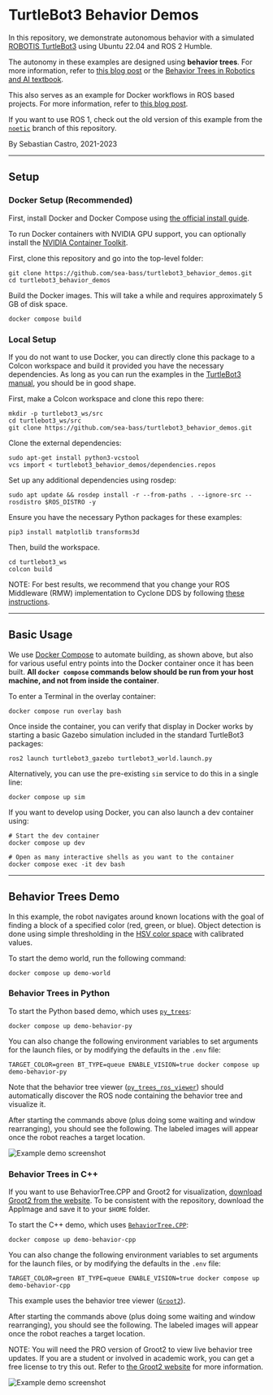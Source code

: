 # TurtleBot3 Behavior Demos
In this repository, we demonstrate autonomous behavior with a simulated [ROBOTIS TurtleBot3](https://emanual.robotis.com/docs/en/platform/turtlebot3/overview/#overview) using Ubuntu 22.04 and ROS 2 Humble.

The autonomy in these examples are designed using **behavior trees**.
For more information, refer to [this blog post](https://roboticseabass.com/2021/05/08/introduction-to-behavior-trees/) or the [Behavior Trees in Robotics and AI textbook](https://arxiv.org/abs/1709.00084).

This also serves as an example for Docker workflows in ROS based projects.
For more information, refer to [this blog post](https://roboticseabass.com/2023/07/09/updated-guide-docker-and-ros2/).

If you want to use ROS 1, check out the old version of this example from the [`noetic`](https://github.com/sea-bass/turtlebot3_behavior_demos/tree/noetic) branch of this repository.

By Sebastian Castro, 2021-2023

---

## Setup

### Docker Setup (Recommended)
First, install Docker and Docker Compose using [the official install guide](https://docs.docker.com/engine/install/ubuntu/).

To run Docker containers with NVIDIA GPU support, you can optionally install the [NVIDIA Container Toolkit](https://github.com/NVIDIA/nvidia-docker).


First, clone this repository and go into the top-level folder:

```
git clone https://github.com/sea-bass/turtlebot3_behavior_demos.git
cd turtlebot3_behavior_demos
```

Build the Docker images.
This will take a while and requires approximately 5 GB of disk space.

```
docker compose build
```

### Local Setup

If you do not want to use Docker, you can directly clone this package to a Colcon workspace and build it provided you have the necessary dependencies.
As long as you can run the examples in the [TurtleBot3 manual](https://emanual.robotis.com/docs/en/platform/turtlebot3/overview/#overview), you should be in good shape.

First, make a Colcon workspace and clone this repo there:

```
mkdir -p turtlebot3_ws/src
cd turtlebot3_ws/src
git clone https://github.com/sea-bass/turtlebot3_behavior_demos.git
```

Clone the external dependencies:

```
sudo apt-get install python3-vcstool
vcs import < turtlebot3_behavior_demos/dependencies.repos
```

Set up any additional dependencies using rosdep:

```
sudo apt update && rosdep install -r --from-paths . --ignore-src --rosdistro $ROS_DISTRO -y
```

Ensure you have the necessary Python packages for these examples:

```
pip3 install matplotlib transforms3d
```

Then, build the workspace.

```
cd turtlebot3_ws
colcon build
```

NOTE: For best results, we recommend that you change your ROS Middleware (RMW) implementation to Cyclone DDS by following [these instructions](https://docs.ros.org/en/humble/Installation/DDS-Implementations/Working-with-Eclipse-CycloneDDS.html).

---

## Basic Usage

We use [Docker Compose](https://docs.docker.com/compose/) to automate building, as shown above, but also for various useful entry points into the Docker container once it has been built.
**All `docker compose` commands below should be run from your host machine, and not from inside the container**.

To enter a Terminal in the overlay container:

```
docker compose run overlay bash
```

Once inside the container, you can verify that display in Docker works by starting a basic Gazebo simulation included in the standard TurtleBot3 packages:

```
ros2 launch turtlebot3_gazebo turtlebot3_world.launch.py
```

Alternatively, you can use the pre-existing `sim` service to do this in a single line:

```
docker compose up sim
```

If you want to develop using Docker, you can also launch a dev container using:

```
# Start the dev container
docker compose up dev

# Open as many interactive shells as you want to the container
docker compose exec -it dev bash
```

---

## Behavior Trees Demo

In this example, the robot navigates around known locations with the goal of finding a block of a specified color (red, green, or blue).
Object detection is done using simple thresholding in the [HSV color space](https://en.wikipedia.org/wiki/HSL_and_HSV) with calibrated values.

To start the demo world, run the following command:

```
docker compose up demo-world
```

### Behavior Trees in Python

To start the Python based demo, which uses [`py_trees`](https://py-trees.readthedocs.io/en/devel/):

```
docker compose up demo-behavior-py
```

You can also change the following environment variables to set arguments for the launch files, or by modifying the defaults in the `.env` file:

```
TARGET_COLOR=green BT_TYPE=queue ENABLE_VISION=true docker compose up demo-behavior-py
```

Note that the behavior tree viewer ([`py_trees_ros_viewer`](https://github.com/splintered-reality/py_trees_ros_viewer)) should automatically discover the ROS node containing the behavior tree and visualize it.

After starting the commands above (plus doing some waiting and window rearranging), you should see the following.
The labeled images will appear once the robot reaches a target location.

![Example demo screenshot](./media/demo_screenshot_python.png)

### Behavior Trees in C++

If you want to use BehaviorTree.CPP and Groot2 for visualization, [download Groot2 from the website](https://www.behaviortree.dev/groot/).
To be consistent with the repository, download the AppImage and save it to your `$HOME` folder.

To start the C++ demo, which uses [`BehaviorTree.CPP`](https://www.behaviortree.dev/):

```
docker compose up demo-behavior-cpp
```

You can also change the following environment variables to set arguments for the launch files, or by modifying the defaults in the `.env` file:

```
TARGET_COLOR=green BT_TYPE=queue ENABLE_VISION=true docker compose up demo-behavior-cpp
```

This example uses the behavior tree viewer ([`Groot2`](https://github.com/BehaviorTree/Groot2)).

After starting the commands above (plus doing some waiting and window rearranging), you should see the following.
The labeled images will appear once the robot reaches a target location.

NOTE: You will need the PRO version of Groot2 to view live behavior tree updates.
If you are a student or involved in academic work, you can get a free license to try this out.
Refer to [the Groot2 website](https://www.behaviortree.dev/groot/) for more information.

![Example demo screenshot](./media/demo_screenshot_cpp.png)
